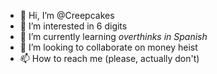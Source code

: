 - 👋 Hi, I’m @Creepcakes
- 👀 I’m interested in 6 digits
- 🌱 I’m currently learning *overthinks in Spanish*
- 💞️ I’m looking to collaborate on money heist
- 📫 How to reach me (please, actually don't)

<!---
Creepcakes/Creepcakes is a ✨ special ✨ repository because its `README.md` (this file) appears on your GitHub profile.
You can click the Preview link to take a look at your changes.
--->
